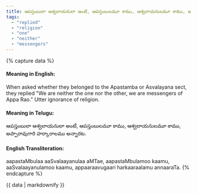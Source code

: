 ```yaml
---
title: ఆపస్తంబులా ఆశ్వలాయనులా అంటే, ఆపస్తంబులమూ కాము, ఆశ్వలాయనులమూ కాము, అప్పారావుగారి హర్కారాలము అన్నారట.
tags:
  - "replied"
  - "religion"
  - "one"
  - "neither"
  - "messengers"
---
```


{% capture data %}
#### Meaning in English:
When asked whether they belonged to the Apastamba or Asvalayana sect, they replied "We are neither the one nor the other, we are messengers of Appa Rao."
Utter ignorance of religion.

#### Meaning in Telugu:
ఆపస్తంబులా ఆశ్వలాయనులా అంటే, ఆపస్తంబులమూ కాము, ఆశ్వలాయనులమూ కాము, అప్పారావుగారి హర్కారాలము అన్నారట.

#### English Transliteration:
aapastaMbulaa aaSvalaayanulaa aMTae, aapastaMbulamoo kaamu, aaSvalaayanulamoo kaamu, appaaraavugaari harkaaraalamu annaaraTa.
{% endcapture %}

{{ data | markdownify }}

